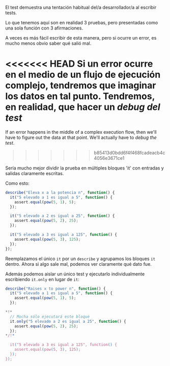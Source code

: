 El test demuestra una tentación habitual del/a desarrollador/a al escribir tests.

Lo que tenemos aquí son en realidad 3 pruebas, pero presentadas como una sola función con 3 afirmaciones.

A veces es más fácil escribir de esta manera, pero si ocurre un error, es mucho menos obvio saber qué salió mal.

<<<<<<< HEAD
Si un error ocurre en el medio de un flujo de ejecución complejo, tendremos que imaginar los datos en tal punto.  Tendremos, en realidad, que hacer un *debug del test*
=======
If an error happens in the middle of a complex execution flow, then we'll have to figure out the data at that point. We'll actually have to *debug the test*.
>>>>>>> b85413d0bdd6f4f468fcadeacb4c4056e3671ce1

Sería mucho mejor dividir la prueba en múltiples bloques 'it' con entradas y salidas claramente escritas.

Como esto:
```js
describe("Eleva x a la potencia n", function() {
  it("5 elevado a 1 es igual a 5", function() {
    assert.equal(pow(5, 1), 5);
  });

  it("5 elevado a 2 es igual a 25", function() {
    assert.equal(pow(5, 2), 25);
  });

  it("5 elevado a 3 es igual a 125", function() {
    assert.equal(pow(5, 3), 125);
  });
});
```

Reemplazamos el único `it` por un `describe` y agrupamos los bloques `it` dentro. Ahora si algo sale mal, podemos ver claramente qué dato fue.

Además podemos aislar un único test y ejecutarlo individualmente escribiendo `it.only` en lugar de `it`:


```js
describe("Raises x to power n", function() {
  it("5 elevado a 1 es igual a 5", function() {
    assert.equal(pow(5, 1), 5);
  });

*!*
  // Mocha sólo ejecutará este bloque
  it.only("5 elevado a 2 es igual a 25", function() {
    assert.equal(pow(5, 2), 25);
  });
*/!*

  it("5 elevado a 3 es igual a 125", function() {
    assert.equal(pow(5, 3), 125);
  });
});
```
